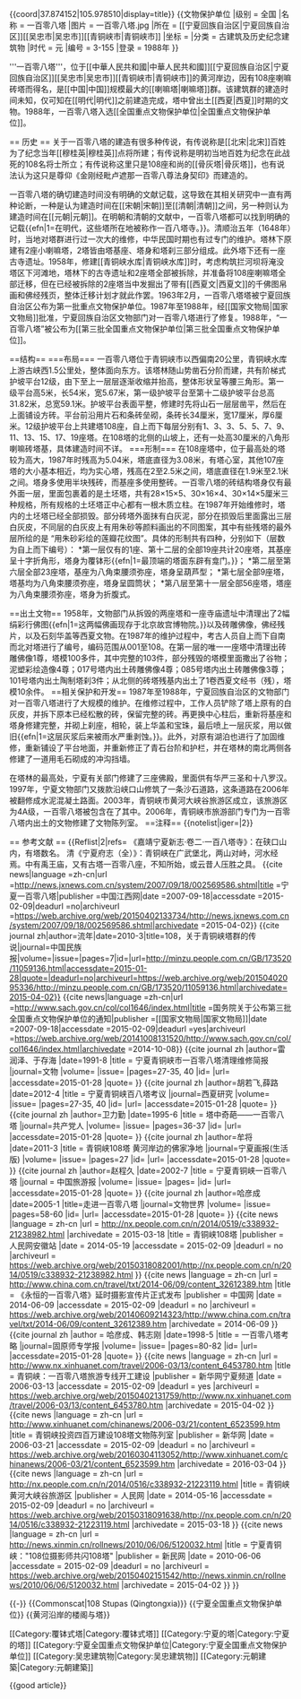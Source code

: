 {{coord|37.874152|105.978510|display=title}}
{{文物保护单位
|级别 = 全国
|名称 = 一百零八塔
|图片 = 一百零八塔.jpg
|所在 = [[宁夏回族自治区|宁夏回族自治区]][[吴忠市|吴忠市]][[青铜峡市|青铜峡市]]
|坐标 = 
|分类 = 古建筑及历史纪念建筑物
|时代 = 元
|编号 = 3-155
|登录 = 1988年
}}

'''一百零八塔'''，位于[[中華人民共和國|中華人民共和國]][[宁夏回族自治区|宁夏回族自治区]][[吴忠市|吴忠市]][[青铜峡市|青铜峡市]]的黄河岸边，因有108座喇嘛砖塔而得名，是[[中国|中国]]规模最大的[[喇嘛塔|喇嘛塔]]群<ref name="thirteen"/>。该建筑群的建造时间未知，仅可知在[[明代|明代]]之前建造完成，塔中曾出土[[西夏|西夏]]时期的文物。1988年，一百零八塔入选[[全国重点文物保护单位|全国重点文物保护单位]]。

== 历史 ==
关于一百零八塔的建造有很多种传说，有传说称是[[北宋|北宋]]百姓为了纪念当年[[穆桂英|穆桂英]]点将所建；有传说称是明初当地百姓为纪念在此战死的108名将士所立；有传说称这里只是108座和尚的[[骨灰塔|骨灰塔]]<ref name="four"/>，也有说法认为这只是尊仰《金刚经毗卢遮那一百零八尊法身契印》而建造的<ref name="ten"/>。

一百零八塔的确切建造时间没有明确的文献记载，这导致在其相关研究中一直有两种论断，一种是认为建造时间在[[宋朝|宋朝]]至[[清朝|清朝]]之间，另一种则认为建造时间在[[元朝|元朝]]<ref name="fourteen"/>。在明朝和清朝的文献中，一百零八塔都可以找到明确的记载{{efn|1=在明代，这些塔所在地被称作一百八塔寺<ref name="one" />。}}<ref name="one"/><ref name="two"/>。清顺治五年（1648年）时，当地对塔群进行过一次大的维修，中华民国时期也有过专门的维护<ref name="eleven"/>。塔林下原建有2座小喇嘛塔，2塔皆由塔基座、塔身和塔刹三部分组成。此外塔下还有一座古寺遗址。1958年，修建[[青铜峡水库|青铜峡水库]]时，考虑构筑拦河坝将淹没塔区下河滩地，塔林下的古寺遗址和2座塔全部被拆除<ref name="three"/>，并准备将108座喇嘛塔全部迁移，但在已经被拆除的2座塔当中发掘出了带有[[西夏文|西夏文]]的千佛图帛画和佛经残页，整体迁移计划才就此作罢<ref name="four"/>。1963年2月，一百零八塔塔被宁夏回族自治区公布为第一批重点文物保护单位<ref name="eighteen"/>。1987年至1988年，经[[国家文物局|国家文物局]]批准，宁夏回族自治区文物部门对一百零八塔进行了修复<ref name="six"/>。1988年，“一百零八塔”被公布为[[第三批全国重点文物保护单位|第三批全国重点文物保护单位]]<ref name="five"/>。

==结构==
===布局===
一百零八塔位于青铜峡市以西偏南20公里，青铜峡水库上游古峡西1.5公里处，整体面向东方<ref name="eight"/>。该塔林随山势凿石分阶而建，共有阶梯式护坡平台12级，由下至上一层层逐渐收缩并抬高，整体形状呈等腰三角形。第一级平台高5米，长54米，宽5.67米，第一级护坡平台至第十二级护坡平台总高31.82米，总宽59.1米。护坡平台表面平整，修建时先将山石一层层凿平，然后在上面铺设方砖。平台前沿用片石和条砖垒砌，条砖长34厘米，宽17厘米，厚6厘米<ref name="six"/>。12级护坡平台上共建塔108座，自上而下每层分别有1、3、3、5、5、7、9、11、13、15、17、19座塔<ref name="seven"/>。在108塔的北侧的山坡上，还有一处高30厘米的八角形喇嘛砖塔基，具体建造时间不详<ref name="eight"/>。
===形制===
在108座塔中，位于最高处的塔较为高大，1987年时残高为5.04米，塔底直径为3.08米，有塔心室，其他107座塔的大小基本相近，均为实心塔，残高在2至2.5米之间，塔底直径在1.9米至2.1米之间。塔身多使用半块残砖，而基座多使用整砖。一百零八塔的砖结构塔身仅有最外面一层，里面包裹着的是土坯塔，共有28×15×5、30×16×4、30×14×5厘米三种规格，所有规格的土坯塔正中心都有一根木质立柱。在1987年开始维修时，塔内的土坯塔已经全部损毁。部分砖塔外面抹有白灰泥，部分在损毁后里面露出三层白灰皮，不同层的白灰皮上有用朱砂等颜料画出的不同图案<ref name="six"/>，其中有些残塔的最外层所绘的是 “用朱砂彩绘的莲瓣花纹图”<ref name="seven"/>。具体的形制共有四种，分别如下（层数为自上而下编号）<ref name="six"/>：
*第一层仅有的1座、第十二层的全部19座共计20座塔，其基座呈十字折角形，塔身为覆钵形{{efn|1=最顶端的塔面东辟有龛门<ref name="twelve"/>。}}；
*第二层至第六层全部23座塔，基座为八角束腰须弥座，塔身呈葫芦型；
*第七层全部9座塔，塔基均为八角束腰须弥座，塔身呈圆筒状；
*第八层至第十一层全部56座塔，塔座为八角束腰须弥座，塔身为折腹式。

==出土文物==
1958年，文物部门从拆毁的两座塔和一座寺庙遗址中清理出了2幅绢彩行佛图{{efn|1=这两幅佛画现存于北京故宫博物院<ref name="eleven"/>。}}以及砖雕佛像，佛经残片，以及石刻华盖等西夏文物<ref name="nine"/>。在1987年的维护过程中，考古人员自上而下自南而北对塔进行了编号，编码范围从001至108。在第一层的唯一一座塔中清理出砖雕佛像1尊，塔模100多件，其中完整的103件，部分残毁的塔模里面撒出了谷物；泥塑彩绘造像4尊；017号塔内出土砖雕佛像4尊；085号塔内出土砖雕佛像3尊；101号塔内出土陶制塔刹3件；从北侧的砖塔残基内出土了1卷西夏文经书（残），塔模10余件<ref name="six"/>。
==相关保护和开发==
1987年至1988年，宁夏回族自治区的文物部门对一百零八塔进行了大规模的维护。在维修过程中，工作人员铲除了塔上原有的白灰皮，并拆下原本已经松散的砖，保留完整的砖。再更换中心柱后，重新将基座和塔身修建完整，并砌上刹座，相轮，装上华盖和宝珠，最后喷上一层灰浆，用以做旧{{efn|1=这层灰浆后来被雨水严重剥蚀<ref name="nine"/>。}}。此外，对原有湖泊也进行了加固维修，重新铺设了平台地面，并重新修正了青石台阶和护栏，并在塔林的南北两侧各修建了一道用毛石砌成的冲沟挡墙<ref name="six"/>。

在塔林的最高处，宁夏有关部门修建了三座佛殿，里面供有华严三圣和十八罗汉<ref name="nine"/>。1997年，宁夏文物部门又拨款沿峡口山修筑了一条沙石道路<ref name="fourteen"/>，这条道路在2006年被翻修成水泥混凝土路面<ref name="fifteen"/>。2003年，青铜峡市黄河大峡谷旅游区成立，该旅游区为4A级，一百零八塔被包含在了其中<ref name="seventeen"/>。2006年，青铜峡市旅游部门专门为一百零八塔内出土的文物修建了文物陈列室<ref name="sixteen"/>。
==注释==
{{notelist|iger=|2}}

== 参考文献 ==
{{Reflist|2|refs=
<ref name="one">《嘉靖宁夏新志·卷二·一百八塔寺》：在硖口山内，有塔数名。</ref>
<ref name="two">清《宁夏府志（全）》：青铜峡在广武堡北，两山对峙，河水经焉。中有禹王庙，又有古塔一百零八座，不知所始，或云昔人压胜之具。</ref>
<ref name="three">{{cite news|language =zh-cn|url =http://news.jxnews.com.cn/system/2007/09/18/002569586.shtml|title =宁夏一百零八塔|publisher =中国江西网|date =2007-09-18|accessdate =2015-02-09|deadurl =no|archiveurl =https://web.archive.org/web/20150402133734/http://news.jxnews.com.cn/system/2007/09/18/002569586.shtml|archivedate =2015-04-02}}</ref>
<ref name="four">{{cite journal zh|author=流年|date=2010-3|title=108，关于青铜峡塔群的传说|journal=中国民族报|volume=|issue=|pages=7|id=|url=http://minzu.people.com.cn/GB/173520/11059136.html|accessdate=2015-01-28|quote=|deadurl=no|archiveurl=https://web.archive.org/web/20150402095336/http://minzu.people.com.cn/GB/173520/11059136.html|archivedate=2015-04-02}}</ref>
<ref name="five">{{cite news|language =zh-cn|url =http://www.sach.gov.cn/col/col1646/index.html|title =国务院关于公布第三批全国重点文物保护单位的通知|publisher =[[国家文物局|国家文物局]]|date =2007-09-18|accessdate =2015-02-09|deadurl =yes|archiveurl =https://web.archive.org/web/20141008131520/http://www.sach.gov.cn/col/col1646/index.html|archivedate =2014-10-08}}</ref>
<ref name="six">{{cite journal zh |author=雷润泽、于存海 |date=1991-8 |title = 宁夏青铜峡市一百零八塔清理维修简报 |journal=文物 |volume= |issue= |pages=27-35, 40 |id= |url=  |accessdate=2015-01-28 |quote= }}</ref>
<ref name="seven">{{cite journal zh |author=胡若飞,薛路 |date=2012-4 |title = 宁夏青铜峡百八塔考议 |journal=西夏研究 |volume= |issue= |pages=27-35, 40 |id= |url=  |accessdate=2015-01-28 |quote= }}</ref>
<ref name="eight">{{cite journal zh |author=卫力勤 |date=1995-6 |title = 塔中奇葩——一百零八塔 |journal=共产党人 |volume= |issue= |pages=36-37 |id= |url=  |accessdate=2015-01-28 |quote= }}</ref>
<ref name="nine">{{cite journal zh |author=牟将 |date=2011-3 |title = 青铜峡108塔 黄河岸边的佛家净地 |journal=宁夏画报(生活版) |volume= |issue= |pages=27 |id= |url=  |accessdate=2015-01-28 |quote= }}</ref>
<ref name="ten">{{cite journal zh |author=赵程久 |date=2002-7 |title = 宁夏青铜峡一百零八塔 |journal = 中国旅游报 |volume= |issue= |pages= |id= |url=  |accessdate=2015-01-28 |quote= }}</ref>
<ref name="eleven">{{cite journal zh |author=哈彦成 |date=2005-1 |title=走进一百零八塔 |journal=文物世界 |volume= |issue= |pages=58-60 |id= |url=  |accessdate=2015-01-28 |quote= }}</ref>
<ref name="twelve">{{cite news |language = zh-cn |url = http://nx.people.com.cn/n/2014/0519/c338932-21238982.html |archivedate = 2015-03-18 |title = 青铜峡108塔 |publisher = 人民网安徽站 |date = 2014-05-19 |accessdate = 2015-02-09 |deadurl = no |archiveurl = https://web.archive.org/web/20150318082001/http://nx.people.com.cn/n/2014/0519/c338932-21238982.html }}</ref>
<ref name="thirteen">{{cite news |language = zh-cn |url = http://www.china.com.cn/travel/txt/2014-06/09/content_32612389.htm |title = 《永恒的一百零八塔》延时摄影宣传片正式发布 |publisher = 中国网 |date = 2014-06-09 |accessdate = 2015-02-09 |deadurl = no |archiveurl = https://web.archive.org/web/20140609214323/http://www.china.com.cn/travel/txt/2014-06/09/content_32612389.htm |archivedate = 2014-06-09 }}</ref>
<ref name="fourteen">{{cite journal zh |author = 哈彦成、韩志刚 |date=1998-5 |title = 一百零八塔考略 |journal=固原师专学报 |volume= |issue= |pages=80-82 |id= |url=  |accessdate=2015-01-28 |quote= }}</ref>
<ref name="fifteen">{{cite news |language = zh-cn |url = http://www.nx.xinhuanet.com/travel/2006-03/13/content_6453780.htm |title = 青铜峡：一百零八塔旅游专线开工建设 |publisher = 新华网宁夏频道 |date = 2006-03-13 |accessdate = 2015-02-09 |deadurl = yes |archiveurl = https://web.archive.org/web/20150402131759/http://www.nx.xinhuanet.com/travel/2006-03/13/content_6453780.htm |archivedate = 2015-04-02 }}</ref>
<ref name="sixteen">{{cite news |language = zh-cn |url = http://www.xinhuanet.com/chinanews/2006-03/21/content_6523599.htm |title = 青铜峡投资四百万建设108塔文物陈列室 |publisher = 新华网 |date = 2006-03-21 |accessdate = 2015-02-09 |deadurl = no |archiveurl = https://web.archive.org/web/20160304113052/http://www.xinhuanet.com/chinanews/2006-03/21/content_6523599.htm |archivedate = 2016-03-04 }}</ref>
<ref name="seventeen">{{cite news |language = zh-cn |url = http://nx.people.com.cn/n/2014/0516/c338932-21223119.html |title = 青铜峡黄河大峡谷旅游区 |publisher = 人民网 |date = 2014-05-16 |accessdate = 2015-02-09 |deadurl = no |archiveurl = https://web.archive.org/web/20150318091638/http://nx.people.com.cn/n/2014/0516/c338932-21223119.html |archivedate = 2015-03-18 }}</ref>
<ref name="eighteen">{{cite news |language = zh-cn |url = http://news.xinmin.cn/rollnews/2010/06/06/5120032.html |title = 宁夏青铜峡："108位摄影师共闪108塔" |publisher = 新民网 |date = 2010-06-06 |accessdate = 2015-02-09 |deadurl = no |archiveurl = https://web.archive.org/web/20150402151542/http://news.xinmin.cn/rollnews/2010/06/06/5120032.html |archivedate = 2015-04-02 }}</ref>
}}

{{-}}
{{Commonscat|108 Stupas (Qingtongxia)}}
{{宁夏全国重点文物保护单位}}
{{黄河沿岸的楼阁与塔}}

[[Category:覆钵式塔|Category:覆钵式塔]]
[[Category:宁夏的塔|Category:宁夏的塔]]
[[Category:宁夏全国重点文物保护单位|Category:宁夏全国重点文物保护单位]]
[[Category:吴忠建筑物|Category:吴忠建筑物]]
[[Category:元朝建築|Category:元朝建築]]

{{good article}}